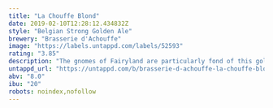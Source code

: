 ```yaml
---
title: "La Chouffe Blond"
date: 2019-02-10T12:28:12.434832Z
style: "Belgian Strong Golden Ale"
brewery: "Brasserie d'Achouffe"
image: "https://labels.untappd.com/labels/52593"
rating: "3.85"
description: "The gnomes of Fairyland are particularly fond of this golden beer.  LA CHOUFFE, with its slight hoppy taste, combining notes of fresh coriander and fruity tones, is the drink which gives them their zest for life.  At least, that's what these imps say when they are thirsty.   Their secret used to be jealously guarded from one generation to the next until the day they shared the recipe with humans to seal their friendship.  Of all the legends from the wonderful region of the Belgian Ardennes, the tale of LA CHOUFFE is the one which most merits re-telling."
untappd_url: "https://untappd.com/b/brasserie-d-achouffe-la-chouffe-blond/52593"
abv: "8.0"
ibu: "20"
robots: noindex,nofollow
---
```

